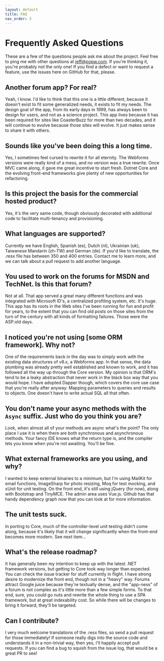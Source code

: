```yaml
---
layout: default
title: FAQ
nav_order: 3
---
```

# Frequently Asked Questions

These are a few of the questions people ask me about the project. Feel free to ping me with other questions at jeff@popw.com. If you're thinking it, you're probably not the only one! If you find a defect or want to request a feature, use the issues here on GitHub for that, please.

## Another forum app? For real?
Yeah, I know. I'd like to think that this one is a little different, because it doesn't exist to fit some generalized needs, it exists to fit my needs. The design goal of the app, from its early days in 1999, has always been to design for users, and not as a science project. This app lives because it has been required for sites like CoasterBuzz for more than two decades, and it will continue to evolve because those sites will evolve. It just makes sense to share it with others.

## Sounds like you've been doing this a long time.
Yes, I sometimes feel cursed to rewrite it for all eternity. The Webforms versions were really kind of a mess, and no version was a true rewrite. Once MVC came along, it gave me great incentive to start fresh. Dotnet Core and the evolving front-end frameworks give plenty of new opportunities for refactoring.

## Is this project the basis for the commercial hosted product?
Yes, it's the very same code, though obviously decorated with additional code to facilitate multi-tenancy and provisioning.

## What languages are supported?
Currently we have English, Spanish (es), Dutch (nl), Ukrainian (uk), Taiwanese Mandarin (zh-TW) and German (de). If you'd like to translate, the .resx file has between 350 and 400 entries. Contact me to learn more, and we can talk about a pull request to add another language.

## You used to work on the forums for MSDN and TechNet. Is this that forum?
Not at all. That app served a great many different functions and was integrated with Microsoft ID's, a centralized profiling system, etc. It's huge. This app has its roots in the Web sites I've been running for fun and profit for years, to the extent that you can find old posts on those sites from the turn of the century with all kinds of formatting failures. Those were the ASP.old days.

## I noticed you're not using [some ORM framework]. Why not?
One of the requirements back in the day was to simply work with the existing data structures of v8.x, a Webforms app. In that sense, the data plumbing was already pretty well established and known to work, and it has followed all the way up through the Core version. My opinion is that ORM's tend to be a leaky abstraction that never work in the black box way that you would hope. I have adopted Dapper though, which covers the core use case that you're really after anyway: Mapping parameters to queries and results to objects. One doesn't have to write actual SQL all that often.

## You don't name your async methods with the `Async` suffix. Just who do you think you are?
Look, when almost all of your methods are async what's the point? The only place I use it is when there are both synchronous and asynchronous methods. Your fancy IDE knows what the return type is, and the compiler lets you know when you're not awaiting. You'll be fine.

## What external frameworks are you using, and why?
I wanted to keep external binaries to a minimum, but I'm using MailKit for email functions, ImageSharp for photo resizing, Moq for test mocking, and xUnit for unit testing. On the front end, it's still using jQuery (for now), along with Bootstrap and TinyMCE. The admin area uses Vue.js. Github has that handy dependency graph now that you can look at for more information.

## The unit tests suck.
In porting to Core, much of the controller-level unit testing didn't come along, because it's likely that it will change significantly when the front-end becomes more modern. See next item...

## What's the release roadmap?
It has generally been my intention to keep up with the latest .NET framework versions, but getting to Core took way longer than expected. You can check the issue tracker for stuff currently in flight. I have strong desire to modernize the front end, though not in a "heavy" way. Forums attract Google juice because they're textually dense, and the "app-ness" of a forum is not complex as it's little more than a few simple forms. To that end, sure, you could go nuts and rewrite the whole thing to use a SPA framework, but at great indexability cost. So while there will be changes to bring it forward, they'll be targeted.

## Can I contribute?
I very much welcome translations of the .resx files, so send a pull request for those immediately! If someone really digs into the source code and understands it in a non-trivial way, then yes, I'll happily accept pull requests. If you can find a bug to squish from the issue log, that would be a great PR to see!